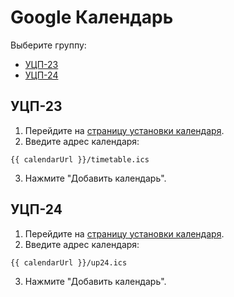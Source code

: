 <script setup>

const calendarUrl = "https://timetable.rostkov.me/c";

</script>

# Google Календарь

Выберите группу:

- [УЦП-23](#уцп-23)
- [УЦП-24](#уцп-24)

## УЦП-23

1. Перейдите на [страницу установки календаря](https://calendar.google.com/calendar/u/0/r/settings/addbyurl).
2. Введите адрес календаря:

```plaintext-vue
{{ calendarUrl }}/timetable.ics
```

3. Нажмите "Добавить календарь".

## УЦП-24

1. Перейдите на [страницу установки календаря](https://calendar.google.com/calendar/u/0/r/settings/addbyurl).
2. Введите адрес календаря:

```plaintext-vue
{{ calendarUrl }}/up24.ics
```

3. Нажмите "Добавить календарь".

